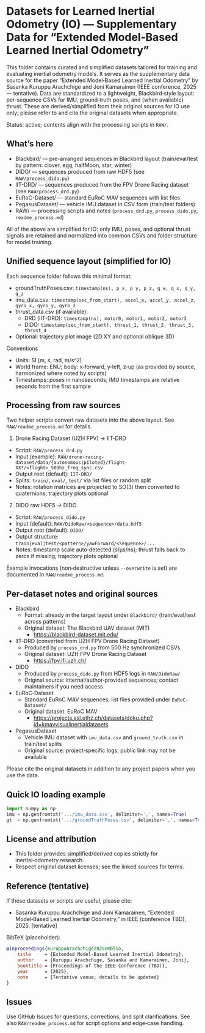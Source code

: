 # Datasets for Learned Inertial Odometry (IO) — Supplementary Data for “Extended Model‑Based Learned Inertial Odometry”

This folder contains curated and simplified datasets tailored for training and evaluating inertial odometry models. It serves as the supplementary data source for the paper “Extended Model‑Based Learned Inertial Odometry” by Sasanka Kuruppu Arachchige and Joni Kamarainen (IEEE conference, 2025 — tentative). Data are standardized to a lightweight, Blackbird‑style layout: per‑sequence CSVs for IMU, ground‑truth poses, and (when available) thrust. These are derived/simplified from their original sources for IO use only; please refer to and cite the original datasets when appropriate.

Status: active; contents align with the processing scripts in `RAW/`.

## What’s here
- Blackbird/ — pre-arranged sequences in Blackbird layout (train/eval/test by pattern: clover, egg, halfMoon, star, winter)
- DIDO/ — sequences produced from raw HDF5 (see `RAW/process_dido.py`)
- IIT-DRD/ — sequences produced from the FPV Drone Racing dataset (see `RAW/process_drd.py`)
- EuRoC-Dataset/ — standard EuRoC MAV sequences with list files
- PegasusDataset/ — vehicle IMU dataset in CSV form (train/test folders)
- RAW/ — processing scripts and notes (`process_drd.py`, `process_dido.py`, `readme_process.md`)

All of the above are simplified for IO: only IMU, poses, and optional thrust signals are retained and normalized into common CSVs and folder structure for model training.

## Unified sequence layout (simplified for IO)
Each sequence folder follows this minimal format:
- groundTruthPoses.csv: `timestamp(ns), p_x, p_y, p_z, q_w, q_x, q_y, q_z`
- imu_data.csv: `timestamp(sec_from_start), accel_x, accel_y, accel_z, gyro_x, gyro_y, gyro_z`
- thrust_data.csv (if available):
    - DRD (IIT-DRD): `timestamp(ns), motor0, motor1, motor2, motor3`
    - DIDO: `timestamp(sec_from_start), thrust_1, thrust_2, thrust_3, thrust_4`
- Optional: trajectory plot image (2D XY and optional oblique 3D)

Conventions
- Units: SI (m, s, rad, m/s^2)
- World frame: ENU; body: x‑forward, y‑left, z‑up (as provided by source, harmonized where noted by scripts)
- Timestamps: poses in nanoseconds; IMU timestamps are relative seconds from the first sample

## Processing from raw sources
Two helper scripts convert raw datasets into the above layout. See `RAW/readme_process.md` for details.

1) Drone Racing Dataset (UZH FPV) → IIT‑DRD
- Script: `RAW/process_drd.py`
- Input (example): `RAW/drone-racing-dataset/data/{autonomous|piloted}/flight-XX*/<flight>_500hz_freq_sync.csv`
- Output root (default): `IIT-DRD/`
- Splits: `train/`, `eval/`, `test/` via list files or random split
- Notes: rotation matrices are projected to SO(3) then converted to quaternions; trajectory plots optional

2) DIDO raw HDF5 → DIDO
- Script: `RAW/process_dido.py`
- Input (default): `RAW/DidoRaw/<sequence>/data.hdf5`
- Output root (default): `DIDO/`
- Output structure: `train|eval|test/<pattern>/yawForward/<sequence>/...`
- Notes: timestamp scale auto‑detected (s/μs/ns); thrust falls back to zeros if missing; trajectory plots optional

Example invocations (non‑destructive unless `--overwrite` is set) are documented in `RAW/readme_process.md`.

## Per‑dataset notes and original sources
- Blackbird
    - Format: already in the target layout under `Blackbird/` (train/eval/test across patterns)
    - Original dataset: The Blackbird UAV dataset (MIT)
        - https://blackbird-dataset.mit.edu/
- IIT‑DRD (converted from UZH FPV Drone Racing Dataset)
    - Produced by `process_drd.py` from 500 Hz synchronized CSVs
    - Original dataset: UZH FPV Drone Racing Dataset
        - https://fpv.ifi.uzh.ch/
- DIDO
    - Produced by `process_dido.py` from HDF5 logs in `RAW/DidoRaw/`
    - Original source: internal/author‑provided sequences; contact maintainers if you need access
- EuRoC‑Dataset
    - Standard EuRoC MAV sequences; list files provided under `EuRoC-Dataset/`
    - Original dataset: EuRoC MAV
        - https://projects.asl.ethz.ch/datasets/doku.php?id=kmavvisualinertialdatasets
- PegasusDataset
    - Vehicle IMU dataset with `imu_data.csv` and `ground_truth.csv` in train/test splits
    - Original source: project‑specific logs; public link may not be available

Please cite the original datasets in addition to any project papers when you use the data.

## Quick IO loading example
```python
import numpy as np
imu = np.genfromtxt('.../imu_data.csv', delimiter=',', names=True)
gt  = np.genfromtxt('.../groundTruthPoses.csv', delimiter=',', names=True)
```

## License and attribution
- This folder provides simplified/derived copies strictly for inertial‑odometry research.
- Respect original dataset licenses; see the linked sources for terms.

## Reference (tentative)
If these datasets or scripts are useful, please cite:

- Sasanka Kuruppu Arachchige and Joni Kamarainen, “Extended Model‑Based Learned Inertial Odometry,” in IEEE (conference TBD), 2025. [tentative]

BibTeX (placeholder):
```bibtex
@inproceedings{kuruppuArachchige2025emblio,
    title     = {Extended Model-Based Learned Inertial Odometry},
    author    = {Kuruppu Arachchige, Sasanka and Kamarainen, Joni},
    booktitle = {Proceedings of the IEEE Conference (TBD)},
    year      = {2025},
    note      = {Tentative venue; details to be updated}
}
```

## Issues
Use GitHub Issues for questions, corrections, and split clarifications. See also `RAW/readme_process.md` for script options and edge‑case handling.